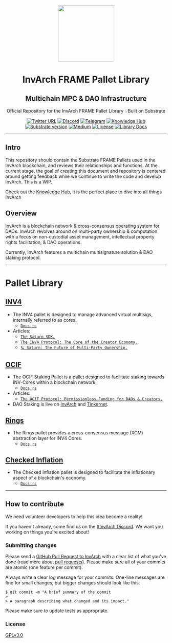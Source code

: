 <div align="center">
<img src="https://github.com/InvArch/InvArch-Frames/blob/56560bb81d4678d6e2e6a00cf3b79ab79cf42cbd/logo_colored.svg?raw=true" width="175" height="175" />
</div>

<div align="Center">
<h1>InvArch FRAME Pallet Library</h1>
<h2> Multichain MPC & DAO Infrastructure </h2>


Official Repository for the InvArch FRAME Pallet Library
💡Built on Substrate



[![Twitter URL](https://img.shields.io/twitter/url?style=social&url=https%3A%2F%2Ftwitter.com%2FInvArch)](https://twitter.com/InvArchNetwork)
[![Discord](https://img.shields.io/badge/Discord-gray?logo=discord)](https://discord.gg/invarch)
[![Telegram](https://img.shields.io/badge/Telegram-gray?logo=telegram)](https://t.me/InvArch)
[![Knowledge Hub](https://img.shields.io/badge/🧠_Knwoledge_hub-gray)](https://abstracted.notion.site/Knowledge-Hub-eec0071f36364d6aa8138f0004ac8d85)
<br />
[![Substrate version](https://img.shields.io/badge/Substrate-v3.0.0-E6007A?logo=Parity%20Substrate)](https://github.com/paritytech/substrate/releases/tag/v3.0.0)
[![Medium](https://img.shields.io/badge/Medium-InvArch-E6007A?logo=medium)](https://invarch.medium.com/)
[![License](https://img.shields.io/github/license/InvArch/InvArch?color=E6007A)](https://github.com/InvArch/InvArch/blob/main/LICENSE)
[![Library Docs](https://img.shields.io/badge/Library-Docs%2Ers-E6007A?logo=docsdotrs)](https://invarch.github.io/InvArch-Frames/)

</div>  

---

## Intro

This repository should contain the Substrate FRAME Pallets used in the InvArch blockchain, and reviews their relationships and functions. At the current stage, the goal of creating this document and repository is centered around getting feedback while we continue to write the code and develop InvArch. This is a WIP.

Check out the [Knowledge Hub](https://abstracted.notion.site/Knowledge-Hub-eec0071f36364d6aa8138f0004ac8d85), it is the perfect place to dive into all things InvArch

## Overview

InvArch is a blockchain network & cross-consensus operating system for DAOs. InvArch revolves around on multi-party ownership & computation with a focus on non-custodial asset management, intellectual property rights facilitation, & DAO operations.

Currently, InvArch features a multichain multisignature solution & DAO staking protocol.

---

# Pallet Library

 ## [INV4](./INV4/pallet-inv4/)
 - The INV4 pallet is designed to manage advanced virtual multisigs, internally referred to as cores.
    - [`Docs.rs`](https://invarch.github.io/InvArch-Frames/pallet_inv4/index.html)
 - Articles:
    - [`The Saturn SDK.`](https://invarch.medium.com/the-saturn-sdk-c46b4e40f46e)
    - [`The INV4 Protocol: The Core of the Creator Economy.`](https://invarch.medium.com/the-inv4-protocol-the-core-of-the-creator-economy-1af59fdbc943)
    - [`🪐 Saturn: The Future of Multi-Party Ownership.`](https://invarch.medium.com/saturn-the-future-of-multi-party-ownership-ac7190f86a7b)
  
 ## [OCIF](./OCIF/staking/)
 - The OCIF Staking Pallet is a pallet designed to facilitate staking towards INV-Cores within a blockchain network.
    - [`Docs.rs`](https://invarch.github.io/InvArch-Frames/pallet_ocif_staking/index.html)
 - Articles:
    - [`The OCIF Protocol: Permissionless Funding for DAOs & Creators.`](https://invarch.medium.com/the-ocif-protocol-permissionless-funding-for-daos-creators-505aa18098f1)
 - DAO Staking is live on [InvArch](https://portal.invarch.network/staking) and [Tinkernet](https://www.tinker.network/staking).

 ## [Rings](./pallet-rings)
 - The Rings pallet provides a cross-consensus message (XCM) abstraction layer for INV4 Cores.
    - [`Docs.rs`](https://invarch.github.io/InvArch-Frames/pallet_rings/index.html)

 ## [Checked Inflation](./pallet-checked-inflation)
 - The Checked Inflation pallet is designed to facilitate the inflationary aspect of a blockchain's economy.
    - [`Docs.rs`](https://invarch.github.io/InvArch-Frames/pallet_checked_inflation/index.html)

---

## How to contribute

We need volunteer developers to help this idea become a reality!

If you haven't already, come find us on the [#InvArch Discord](https://discord.gg/invarch). We want you working on things you're excited about!

### Submitting changes

Please send a [GitHub Pull Request to InvArch](https://github.com/InvArch/InvArch/pull/new/master) with a clear list of what you've done (read more about [pull requests](http://help.github.com/pull-requests/)). Please make sure all of your commits are atomic (one feature per commit).

Always write a clear log message for your commits. One-line messages are fine for small changes, but bigger changes should look like this:

    $ git commit -m "A brief summary of the commit
    >
    > A paragraph describing what changed and its impact."

Please make sure to update tests as appropriate.


### License

[GPLv3.0](https://github.com/InvArch/InvArch/blob/main/LICENSE)